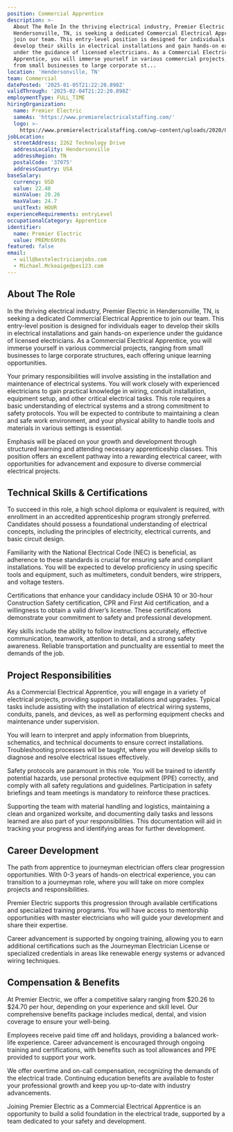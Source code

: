 ```yaml
---
position: Commercial Apprentice
description: >-
  About The Role In the thriving electrical industry, Premier Electric in
  Hendersonville, TN, is seeking a dedicated Commercial Electrical Apprentice to
  join our team. This entry-level position is designed for individuals eager to
  develop their skills in electrical installations and gain hands-on experience
  under the guidance of licensed electricians. As a Commercial Electrical
  Apprentice, you will immerse yourself in various commercial projects, ranging
  from small businesses to large corporate st...
location: 'Hendersonville, TN'
team: Commercial
datePosted: '2025-01-05T21:22:20.898Z'
validThrough: '2025-02-04T21:22:20.898Z'
employmentType: FULL_TIME
hiringOrganization:
  name: Premier Electric
  sameAs: 'https://www.premierelectricalstaffing.com/'
  logo: >-
    https://www.premierelectricalstaffing.com/wp-content/uploads/2020/05/Premier-Electrical-Staffing-logo.png
jobLocation:
  streetAddress: 2262 Technology Drive
  addressLocality: Hendersonville
  addressRegion: TN
  postalCode: '37075'
  addressCountry: USA
baseSalary:
  currency: USD
  value: 22.48
  minValue: 20.26
  maxValue: 24.7
  unitText: HOUR
experienceRequirements: entryLevel
occupationalCategory: Apprentice
identifier:
  name: Premier Electric
  value: PREMc69t0s
featured: false
email:
  - will@bestelectricianjobs.com
  - Michael.Mckeaige@pes123.com
---
```




## About The Role

In the thriving electrical industry, Premier Electric in Hendersonville, TN, is seeking a dedicated Commercial Electrical Apprentice to join our team. This entry-level position is designed for individuals eager to develop their skills in electrical installations and gain hands-on experience under the guidance of licensed electricians. As a Commercial Electrical Apprentice, you will immerse yourself in various commercial projects, ranging from small businesses to large corporate structures, each offering unique learning opportunities.

Your primary responsibilities will involve assisting in the installation and maintenance of electrical systems. You will work closely with experienced electricians to gain practical knowledge in wiring, conduit installation, equipment setup, and other critical electrical tasks. This role requires a basic understanding of electrical systems and a strong commitment to safety protocols. You will be expected to contribute to maintaining a clean and safe work environment, and your physical ability to handle tools and materials in various settings is essential.

Emphasis will be placed on your growth and development through structured learning and attending necessary apprenticeship classes. This position offers an excellent pathway into a rewarding electrical career, with opportunities for advancement and exposure to diverse commercial electrical projects.

## Technical Skills & Certifications

To succeed in this role, a high school diploma or equivalent is required, with enrollment in an accredited apprenticeship program strongly preferred. Candidates should possess a foundational understanding of electrical concepts, including the principles of electricity, electrical currents, and basic circuit design.

Familiarity with the National Electrical Code (NEC) is beneficial, as adherence to these standards is crucial for ensuring safe and compliant installations. You will be expected to develop proficiency in using specific tools and equipment, such as multimeters, conduit benders, wire strippers, and voltage testers.

Certifications that enhance your candidacy include OSHA 10 or 30-hour Construction Safety certification, CPR and First Aid certification, and a willingness to obtain a valid driver’s license. These certifications demonstrate your commitment to safety and professional development.

Key skills include the ability to follow instructions accurately, effective communication, teamwork, attention to detail, and a strong safety awareness. Reliable transportation and punctuality are essential to meet the demands of the job.

## Project Responsibilities

As a Commercial Electrical Apprentice, you will engage in a variety of electrical projects, providing support in installations and upgrades. Typical tasks include assisting with the installation of electrical wiring systems, conduits, panels, and devices, as well as performing equipment checks and maintenance under supervision.

You will learn to interpret and apply information from blueprints, schematics, and technical documents to ensure correct installations. Troubleshooting processes will be taught, where you will develop skills to diagnose and resolve electrical issues effectively.

Safety protocols are paramount in this role. You will be trained to identify potential hazards, use personal protective equipment (PPE) correctly, and comply with all safety regulations and guidelines. Participation in safety briefings and team meetings is mandatory to reinforce these practices.

Supporting the team with material handling and logistics, maintaining a clean and organized worksite, and documenting daily tasks and lessons learned are also part of your responsibilities. This documentation will aid in tracking your progress and identifying areas for further development.

## Career Development

The path from apprentice to journeyman electrician offers clear progression opportunities. With 0-3 years of hands-on electrical experience, you can transition to a journeyman role, where you will take on more complex projects and responsibilities.

Premier Electric supports this progression through available certifications and specialized training programs. You will have access to mentorship opportunities with master electricians who will guide your development and share their expertise.

Career advancement is supported by ongoing training, allowing you to earn additional certifications such as the Journeyman Electrician License or specialized credentials in areas like renewable energy systems or advanced wiring techniques.

## Compensation & Benefits

At Premier Electric, we offer a competitive salary ranging from $20.26 to $24.70 per hour, depending on your experience and skill level. Our comprehensive benefits package includes medical, dental, and vision coverage to ensure your well-being.

Employees receive paid time off and holidays, providing a balanced work-life experience. Career advancement is encouraged through ongoing training and certifications, with benefits such as tool allowances and PPE provided to support your work.

We offer overtime and on-call compensation, recognizing the demands of the electrical trade. Continuing education benefits are available to foster your professional growth and keep you up-to-date with industry advancements.

Joining Premier Electric as a Commercial Electrical Apprentice is an opportunity to build a solid foundation in the electrical trade, supported by a team dedicated to your safety and development.